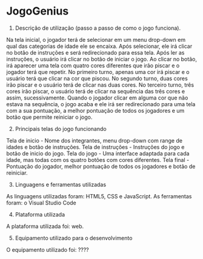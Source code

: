 # JogoGenius

1. Descrição de utilização (passo a passo de como o jogo funciona).

Na tela inicial, o jogador terá de selecionar em um menu drop-down em qual das categorias de idade ele se encaixa.
Após selecionar, ele irá clicar no botão de instruções e será redirecionado para essa tela.
Após ler as instruções, o usuário irá clicar no botão de iniciar o jogo.
Ao clicar no botão, irá aparecer uma tela com quatro cores diferentes que irão piscar e o jogador terá que repetir.
No primeiro turno, apenas uma cor irá piscar e o usuário terá que clicar na cor que piscou.
No segundo turno, duas cores irão piscar e o usuário terá de clicar nas duas cores.
No terceiro turno, três cores irão piscar, o usuário terá de clicar na sequência das três cores e assim, sucessivamente.
Quando o jogador clicar em alguma cor que não estava na sequência, o jogo acaba e ele irá ser redirecionado para uma
tela com a sua pontuação, a melhor pontuação de todos os jogadores e um botão que permite reiniciar o jogo.

2. Principais telas do jogo funcionando

Tela de inicio - Nome dos integrantes, menu drop-down com range de idades e botão de instruções.
Tela de instruções - Instruções do jogo e botão de inicio do jogo.
Tela do jogo - Uma interface adaptada para cada idade, mas todas com os quatro botões com cores diferentes.
Tela final - Pontuação do jogador, melhor pontuação de todos os jogadores e botão de reiniciar.

3. Linguagens e ferramentas utilizadas

As linguagens utilizadas foram: HTML5, CSS e JavaScript.
As ferramentas foram: o Visual Studio Code

4. Plataforma utilizada

A plataforma utilizada foi: web.


5. Equipamento utilizado para o desenvolvimento

O equipamento utilizado foi: ????
